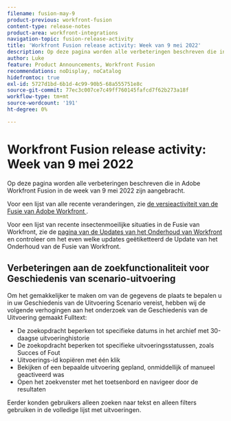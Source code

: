 ```yaml
---
filename: fusion-may-9
product-previous: workfront-fusion
content-type: release-notes
product-area: workfront-integrations
navigation-topic: fusion-release-activity
title: 'Workfront Fusion release activity: Week van 9 mei 2022'
description: Op deze pagina worden alle verbeteringen beschreven die in Adobe Workfront Fusion in de week van 9 mei 2022 zijn aangebracht.
author: Luke
feature: Product Announcements, Workfront Fusion
recommendations: noDisplay, noCatalog
hidefromtoc: true
exl-id: 5727d1bd-6b1d-4c99-90b5-68a555751e8c
source-git-commit: 77ec3c007ce7c49ff760145fafcd7f62b273a18f
workflow-type: tm+mt
source-wordcount: '191'
ht-degree: 0%

---
```


# Workfront Fusion release activity: Week van 9 mei 2022

Op deze pagina worden alle verbeteringen beschreven die in Adobe Workfront Fusion in de week van 9 mei 2022 zijn aangebracht.

Voor een lijst van alle recente veranderingen, zie [ de versieactiviteit van de Fusie van Adobe Workfront ](/help/workfront-fusion/fusion-product-releases/fusion-release-activity.md).

Voor een lijst van recente insectenmoeilijke situaties in de Fusie van Workfront, zie de [ pagina van de Updates van het Onderhoud van Workfront ](https://experienceleague.adobe.com/docs/workfront-known-issues/releases/current-updates.html) en controleer om het even welke updates geëtiketteerd de Update van het Onderhoud van de Fusie van Workfront.


## Verbeteringen aan de zoekfunctionaliteit voor Geschiedenis van scenario-uitvoering

Om het gemakkelijker te maken om van de gegevens de plaats te bepalen u in uw Geschiedenis van de Uitvoering Scenario vereist, hebben wij de volgende verhogingen aan het onderzoek van de Geschiedenis van de Uitvoering gemaakt Fulltext:

* De zoekopdracht beperken tot specifieke datums in het archief met 30-daagse uitvoeringhistorie
* De zoekopdracht beperken tot specifieke uitvoeringsstatussen, zoals Succes of Fout
* Uitvoerings-id kopiëren met één klik
* Bekijken of een bepaalde uitvoering gepland, onmiddellijk of manueel geactiveerd was
* Open het zoekvenster met het toetsenbord en navigeer door de resultaten

Eerder konden gebruikers alleen zoeken naar tekst en alleen filters gebruiken in de volledige lijst met uitvoeringen.
